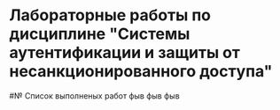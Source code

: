 # Лабораторные работы по дисциплине "Системы аутентификации и защиты от несанкционированного доступа"
#№ Список выполненых работ
фыв
фыв
фыв


